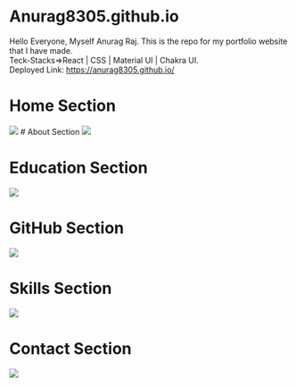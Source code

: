 # Anurag8305.github.io
Hello Everyone, Myself Anurag Raj. This is the repo for my portfolio website that I have made.
<br/>
Teck-Stacks=>React | CSS | Material UI | Chakra UI.
<br />
Deployed Link: https://anurag8305.github.io/

# Home Section
<img src="https://user-images.githubusercontent.com/106643486/221365065-e6e498e5-0b22-4af5-93d0-646b3d3464a9.png" />
# About Section

<img src="https://user-images.githubusercontent.com/106643486/221364702-21ac06a2-e340-4325-9e7e-cf273edbca2f.png" />

# Education Section
<img src="https://user-images.githubusercontent.com/106643486/221364754-52c9963f-bedc-40b8-abbe-28944db2af13.png" />


# GitHub Section
<img src="https://user-images.githubusercontent.com/106643486/221364897-c02aad54-da4d-4714-8512-47431d152d82.png" />


# Skills Section
<img src="https://user-images.githubusercontent.com/106643486/221364919-fe990334-cc5d-458b-8506-c59e6577d41f.png" />


# Contact Section
<img src="https://user-images.githubusercontent.com/106643486/221364952-d9e5c36a-8652-439f-a558-b1d2681e09eb.png" />
